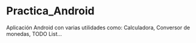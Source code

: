 # Practica_Android
Aplicación Android con varias utilidades como: Calculadora, Conversor de monedas, TODO List...
